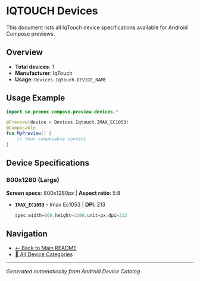 # IQTOUCH Devices

This document lists all IqTouch device specifications available for Android Compose previews.

## Overview

- **Total devices**: 1
- **Manufacturer**: IqTouch
- **Usage**: `Devices.Iqtouch.DEVICE_NAME`

## Usage Example

```kotlin
import se.premex.compose.preview.devices.*

@Preview(device = Devices.Iqtouch.IMAX_EC1053)
@Composable
fun MyPreview() {
    // Your composable content
}
```

## Device Specifications

### 800x1280 (Large)

**Screen specs**: 800x1280px | **Aspect ratio**: 5:8

- **`IMAX_EC1053`** - Imax Ec1053 | **DPI**: 213
  ```kotlin
  spec:width=800,height=1280,unit=px,dpi=213
  ```

## Navigation

- [← Back to Main README](../../README.md)
- [📱 All Device Categories](../README.md)

---
*Generated automatically from Android Device Catalog*
